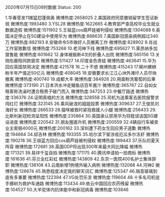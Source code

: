 2020年07月15日08时数据
Status: 200

1.华春莹发11推猛怼蓬佩奥                微博热度:2658025
2.美国政府同意撤销留学生签证新规        微博热度:1993480
3.YSL28                                 微博热度:1622665
4.教育部严查高校毕业生就业数据造假      微博热度:1511902
5.王祖蓝cos葫芦娃被判侵权               微博热度:1304088
6.英国决定停止在5G建设中使用华为        微博热度:888635
7.美国新冠感染病例超过340万             微博热度:882193
8.安徽命令5市做好人员撤离工作           微博热度:828902
9.肖战工作室致歉信                      微博热度:753268
10.老河神下线                            微博热度:695627
11.莱昂纳多加盟鲁能                     微博热度:601662
12.身体被敲断4次的折叠人出院            微博热度:565156
13.关晓彤鹿晗同款窗帘                   微博热度:511427
14.印度金色青蛙                         微博热度:463641
15.华为回应英国禁用决定                 微博热度:421578
16.二十不惑                             微博热度:415243
17.柳州螺蛳粉半年产值近50亿元           微博热度:408045
18.安徽要求长江江心洲外滩圩人员尽快撤离 微博热度:400740
19.成都大丰                             微博热度:384926
20.用面粉洗葡萄的后果                   微博热度:373190
21.日本洪水冲走鳗鱼店百年酱汁           微博热度:365767
22.自如女租客称洗澡时遭合租男子破门而入 微博热度:347253
23.中餐厅路透                           微博热度:336376
24.证明真唱的方法                       微博热度:328558
25.司机为送乘客去医院报警求闯红灯       微博热度:323145
26.乘风破浪的姐姐投票                   微博热度:309637
27.王俊凯刘海好长                       微博热度:266533
28.猫咪被救时紧抱救援人小腿             微博热度:256433
29.比斯利新冠检测呈阳性                 微博热度:235864
30.英国承认禁用华为将耽误该国5G建设进度 微博热度:220542
31.朋友圈直升机                         微博热度:200559
32.4辆自行车被卖业主索赔4000元          微博热度:200162
33.深圳遭下药女生回应男子道歉           微博热度:194664
34.邱吉林                               微博热度:193355
35.哈尔滨下架涉疫厄瓜多尔冻虾           微博热度:190218
36.王祖蓝方回应cos葫芦娃被判侵权        微博热度:189443
37.乐队的夏天阵容                       微博热度:172681
38.英国GDP将出现300年来最大同比降幅     微博热度:171321
39.易烊千玺自拍                         微博热度:171175
40.腾讯申请拍一拍商标                   微博热度:161636
41.芬兰全红彩虹                         微博热度:143809
42.东京一医院400名护士集体辞职          微博热度:138108
43.云南新增1例境外输入病例              微博热度:132068
44.河神2                                微博热度:126674
45.熟悉程度决定我的聊天词汇             微博热度:125347
46.隔音玻璃到底有多重要                 微博热度:122394
47.VG处罚乐言                           微博热度:119604
48.十多名司机徒手挪树为救护车通路       微博热度:113434
49.依云中国回应农药残留                 微博热度:104527
50.大羊驼体内抗体能中和新冠病毒         微博热度:103846
